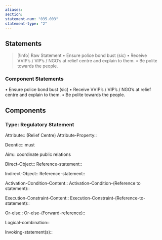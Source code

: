 ```yaml
---
aliases: 
section: 
statement-num: "035.003"
statement-type: "2"
---
```

## Statements 
> [!info] Raw Statement
> • Ensure police bond bust (sic)
• Receive VVIP’s / VIP’s / NGO’s at relief centre and explain to them.
• Be polite towards the people. 


### Component Statements
• Ensure police bond bust (sic)
• Receive VVIP’s / VIP’s / NGO’s at relief centre and explain to them.
• Be polite towards the people. 
 
## Components
### Type: Regulatory Statement
Attribute:: (Relief Centre)
Attribute-Property::

Deontic:: must

Aim:: coordinate public relations

Direct-Object::
	Reference-statement::

Indirect-Object::
	Reference-statement::

Activation-Condition-Content::
	Activation-Condition-(Reference to statement)::

Execution-Constraint-Content::
	Execution-Constraint-(Reference-to-statement)::

Or-else::
	Or-else-(Forward-reference)::

Logical-combination::

Invoking-statement(s)::